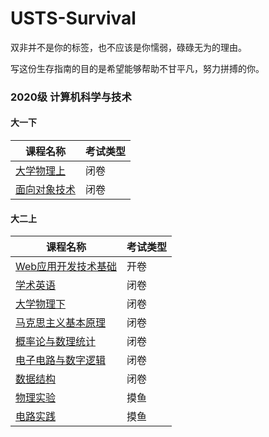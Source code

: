 # USTS-Survival
双非并不是你的标签，也不应该是你懦弱，碌碌无为的理由。

写这份生存指南的目的是希望能够帮助不甘平凡，努力拼搏的你。

### 2020级 计算机科学与技术

#### 大一下
| 课程名称  | 考试类型 |
|-------|------------------------------|
| [大学物理上](https://github.com/sherlcok314159/USTS-Survival/tree/main/2021%E6%98%A5/%E5%A4%A7%E5%AD%A6%E7%89%A9%E7%90%86%E4%B8%8A)| 闭卷|
| [面向对象技术](https://github.com/sherlcok314159/USTS-Survival/blob/main/2021%E6%98%A5/%E9%9D%A2%E5%90%91%E5%AF%B9%E8%B1%A1%E6%8A%80%E6%9C%AF/%E8%80%83%E9%A2%98.md)| 闭卷|

#### 大二上
| 课程名称  | 考试类型 |
|-------|------------------------------|
| [Web应用开发技术基础](https://github.com/sherlcok314159/USTS-Survival/tree/main/2021%E7%A7%8B/Web%E5%BA%94%E7%94%A8%E4%B8%8E%E5%BC%80%E5%8F%91) | 开卷|
| [学术英语](https://github.com/sherlcok314159/USTS-Survival/tree/main/2021%E7%A7%8B/%E5%AD%A6%E6%9C%AF%E8%8B%B1%E8%AF%AD)| 闭卷|
| [大学物理下](https://github.com/sherlcok314159/USTS-Survival/blob/main/2021%E7%A7%8B/%E5%A4%A7%E5%AD%A6%E7%89%A9%E7%90%86%E4%B8%8B/x.md) | 闭卷|
| [马克思主义基本原理](https://github.com/sherlcok314159/USTS-Survival/tree/main/2021%E7%A7%8B/%E9%A9%AC%E5%85%8B%E6%80%9D%E4%B8%BB%E4%B9%89%E5%9F%BA%E6%9C%AC%E5%8E%9F%E7%90%86)  |闭卷  | 
| [概率论与数理统计](https://github.com/sherlcok314159/USTS-Survival/blob/main/2021%E7%A7%8B/%E6%A6%82%E7%8E%87%E8%AE%BA%E4%B8%8E%E6%95%B0%E7%90%86%E7%BB%9F%E8%AE%A1/%E8%AF%BE%E7%A8%8B%E5%BB%BA%E8%AE%AE.md) | 闭卷 |
| [电子电路与数字逻辑](https://github.com/sherlcok314159/USTS-Survival/tree/main/2021%E7%A7%8B/%E7%94%B5%E5%AD%90%E7%94%B5%E8%B7%AF%E4%B8%8E%E6%95%B0%E5%AD%97%E9%80%BB%E8%BE%91) | 闭卷 |
| [数据结构](https://github.com/sherlcok314159/USTS-Survival/tree/main/2021%E7%A7%8B/%E6%95%B0%E6%8D%AE%E7%BB%93%E6%9E%84) | 闭卷 |
| [物理实验](https://github.com/sherlcok314159/USTS-Survival/blob/main/2021%E7%A7%8B/%E7%89%A9%E7%90%86%E5%AE%9E%E9%AA%8C/%E5%8F%82%E8%80%83%E6%95%B0%E6%8D%AE.md) | 摸鱼 |
| [电路实践](https://github.com/sherlcok314159/USTS-Survival/blob/main/2021%E7%A7%8B/%E7%94%B5%E8%B7%AF%E5%AE%9E%E8%B7%B5/%E5%8F%82%E8%80%83%E6%95%B0%E6%8D%AE.md) | 摸鱼 |
